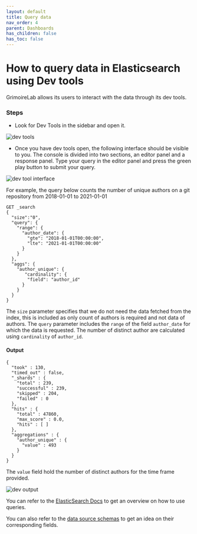 ```yaml
---
layout: default
title: Query data
nav_order: 4
parent: Dashboards
has_children: false
has_toc: false
---
```


# How to query data in Elasticsearch using Dev tools

GrimoireLab allows its users to interact with the data through its dev tools.

### Steps

- Look for Dev Tools in the sidebar and open it.

![dev tools](../assets/dev-tools.png)

- Once you have dev tools open, the following interface should be visible to you. The console is divided into two sections, an editor panel and a response panel. Type your query in the editor panel and press the green play button to submit your query.

![dev tool interface](../assets/dev-tool-interface.png)

For example, the query below counts the number of unique authors on a git repository from 2018-01-01 to 2021-01-01

```
GET _search
{
  "size":"0",
  "query": {
    "range": {
      "author_date": {
        "gte": "2018-01-01T00:00:00",
        "lte": "2021-01-01T00:00:00"
      }
    }
  },
  "aggs": {
    "author_unique": {
       "cardinality": {
        "field": "author_id"
      }
    }
  }
}
```

The `size` parameter specifies that we do not need the data fetched from the index, this is included as only count of authors is required and not data of authors. The `query` parameter includes the `range` of the field `author_date` for which the data is requested. The number of distinct author are calculated using `cardinality` of `author_id`.

#### Output

```
{
  "took" : 130,
  "timed_out" : false,
  "_shards" : {
    "total" : 239,
    "successful" : 239,
    "skipped" : 204,
    "failed" : 0
  },
  "hits" : {
    "total" : 47860,
    "max_score" : 0.0,
    "hits" : [ ]
  },
  "aggregations" : {
    "author_unique" : {
      "value" : 493
    }
  }
}
```

The `value` field hold the number of distinct authors for the time frame provided.

![dev output](../assets/dev-output.png)

You can refer to the [ElasticSearch Docs](https://www.elastic.co/guide/en/elasticsearch/reference/6.8/search-search.html) to get an overview on how to use queries.

You can also refer to the [data source schemas](https://github.com/chaoss/grimoirelab-elk/tree/master/schema) to get an idea on their corresponding fields.
